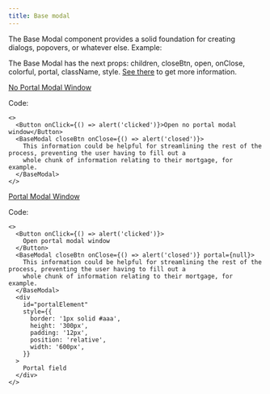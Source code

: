 ```yaml
---
title: Base modal
---
```


The Base Modal component provides a solid foundation for creating dialogs, popovers, or whatever else. Example:

The Base Modal has the next props: children, closeBtn, open, onClose, colorful, portal, className, style. [See there](/?path=/docs/core-modals-basemodal--docs) to get more information.

[No Portal Modal Window](/?path=/story/core-modals-basemodal--no-portal-modal-window)

Code:

```tsx
<>
  <Button onClick={() => alert('clicked')}>Open no portal modal window</Button>
  <BaseModal closeBtn onClose={() => alert('closed')}>
    This information could be helpful for streamlining the rest of the process, preventing the user having to fill out a
    whole chunk of information relating to their mortgage, for example.
  </BaseModal>
</>
```

[Portal Modal Window](/?path=/story/core-modals-basemodal--portal-modal-window)

Code:

```tsx
<>
  <Button onClick={() => alert('clicked')}>
    Open portal modal window
  </Button>
  <BaseModal closeBtn onClose={() => alert('closed')} portal={null}>
    This information could be helpful for streamlining the rest of the process, preventing the user having to fill out a
    whole chunk of information relating to their mortgage, for example.
  </BaseModal>
  <div
    id="portalElement"
    style={{
      border: '1px solid #aaa',
      height: '300px',
      padding: '12px',
      position: 'relative',
      width: '600px',
    }}
  >
    Portal field
  </div>
</>
```
